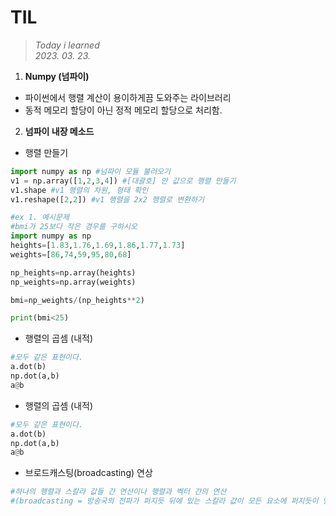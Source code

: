 # **TIL**
>*Today i learned* \
>*2023. 03. 23.*   

1. **Numpy (넘파이)**
- 파이썬에서 행렬 계산이 용이하게끔 도와주는 라이브러리
- 동적 메모리 할당이 아닌 정적 메모리 할당으로 처리함.

2. **넘파이 내장 메소드**

- 행렬 만들기
```python
import numpy as np #넘파이 모듈 불러오기
v1 = np.array([1,2,3,4]) #[대괄호] 안 값으로 행렬 만들기
v1.shape #v1 행렬의 차원, 형태 확인
v1.reshape([2,2]) #v1 행렬을 2x2 행렬로 변환하기

#ex 1. 예시문제
#bmi가 25보다 작은 경우를 구하시오
import numpy as np
heights=[1.83,1.76,1.69,1.86,1.77,1.73]
weights=[86,74,59,95,80,68]

np_heights=np.array(heights)
np_weights=np.array(weights)

bmi=np_weights/(np_heights**2)

print(bmi<25)
```


- 행렬의 곱셈 (내적)
```python
#모두 같은 표현이다.
a.dot(b)
np.dot(a,b)
a@b
```


- 행렬의 곱셈 (내적)
```python
#모두 같은 표현이다.
a.dot(b)
np.dot(a,b)
a@b
```


- 브로드캐스팅(broadcasting) 연상
```python
#하나의 행렬과 스칼라 값들 간 연산이나 행렬과 벡터 간의 연산  
#(broadcasting = 방송국의 전파가 퍼지듯 뒤에 있는 스칼라 값이 모든 요소에 퍼지듯이 연산)


```